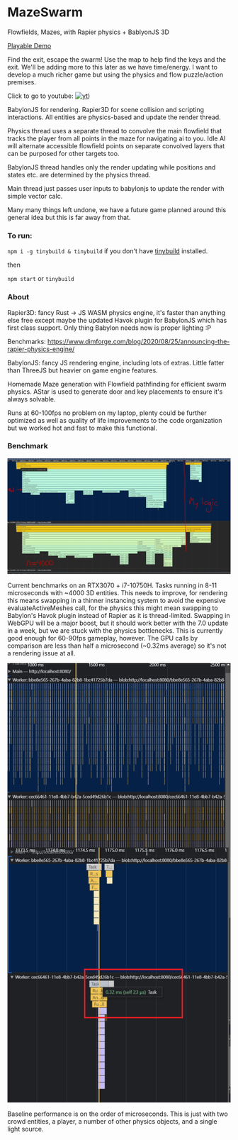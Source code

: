 # MazeSwarm
Flowfields, Mazes, with Rapier physics + BablyonJS 3D

[Playable Demo](https://mazeswarm.netlify.app) 

Find the exit, escape the swarm! Use the map to help find the keys and the exit. We'll be adding more to this later as we have time/energy. I want to develop a much richer game but using the physics and flow puzzle/action premises.

Click to go to youtube:
[![yt](https://img.youtube.com/vi/XA25_1qLjig/0.jpg)](https://youtu.be/XA25_1qLjig))


BabylonJS for rendering. Rapier3D for scene collision and scripting interactions. All entities are physics-based and update the render thread.

Physics thread uses a separate thread to convolve the main flowfield that tracks the player from all points in the maze for navigating ai to you. Idle AI will alternate accessible flowfield points on separate convolved layers that can be purposed for other targets too.

BabylonJS thread handles only the render updating while positions and states etc. are determined by the physics thread. 

Main thread just passes user inputs to babylonjs to update the render with simple vector calc.

Many many things left undone, we have a future game planned around this general idea but this is far away from that.

### To run:

`npm i -g tinybuild & tinybuild` if you don't have [tinybuild](https://github.com/joshbrew/tinybuild) installed.

then 

`npm start` or `tinybuild`

### About

Rapier3D: fancy Rust -> JS WASM physics engine, it's faster than anything else free except maybe the updated Havok plugin for BabylonJS which has first class support. Only thing Babylon needs now is proper lighting :P

Benchmarks: https://www.dimforge.com/blog/2020/08/25/announcing-the-rapier-physics-engine/

BabylonJS: fancy JS rendering engine, including lots of extras. Little fatter than ThreeJS but heavier on game engine features.

Homemade Maze generation with Flowfield pathfinding for efficient swarm physics. AStar is used to generate door and key placements to ensure it's always solvable.

Runs at 60-100fps no problem on my laptop, plenty could be further optimized as well as quality of life improvements to the code organization but we worked hot and fast to make this functional.


### Benchmark

![benchmark](./benchmark2.png)

Current benchmarks on an RTX3070 + i7-10750H. Tasks running in 8-11 microseconds with ~4000 3D entities. This needs to improve, for rendering this means swapping in a thinner instancing system to avoid the expensive evaluateActiveMeshes call, for the physics this might mean swapping to Babylon's Havok plugin instead of Rapier as it is thread-limited. Swapping in WebGPU will be a major boost, but it should work better with the 7.0 update in a week, but we are stuck with the physics bottlenecks. This is currently good enough for 60-90fps gameplay, however. The GPU calls by comparison are less than half a microsecond (~0.32ms average) so it's not a rendering issue at all. 

![benchmark](./benchmark.png)

Baseline performance is on the order of microseconds. This is just with two crowd entities, a player, a number of other physics objects, and a single light source.
